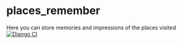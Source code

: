# places_remember
Here you can store memories and impressions of the places visited
[![Django CI](https://github.com/Tavien/places_remember/actions/workflows/django_tests.yml/badge.svg?branch=master&event=push)](https://github.com/Tavien/places_remember/actions/workflows/django_tests.yml)
